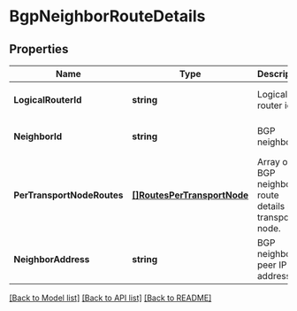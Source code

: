 # BgpNeighborRouteDetails

## Properties
Name | Type | Description | Notes
------------ | ------------- | ------------- | -------------
**LogicalRouterId** | **string** | Logical router id | [optional] [default to null]
**NeighborId** | **string** | BGP neighbor id | [optional] [default to null]
**PerTransportNodeRoutes** | [**[]RoutesPerTransportNode**](RoutesPerTransportNode.md) | Array of BGP neighbor route details per transport node.  | [optional] [default to null]
**NeighborAddress** | **string** | BGP neighbor peer IP address. | [optional] [default to null]

[[Back to Model list]](../README.md#documentation-for-models) [[Back to API list]](../README.md#documentation-for-api-endpoints) [[Back to README]](../README.md)

